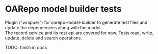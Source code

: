 # OARepo model builder tests
Plugin ("wrapper") for oarepo-model-builder to generate 
test files and update the dependencies along with the model. <br>
The record service and its rest api are covered for now. Tests read, write,
update, delete and search operations.

TODO: finish in docs